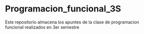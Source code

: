 # Programacion_funcional_3S
Este repositorio almacena los apuntes de la clase de programacion funcional realizados en 3er semestre
